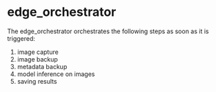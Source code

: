 # edge_orchestrator

The edge_orchestrator orchestrates the following steps as soon as it is triggered:

1. image capture
2. image backup
3. metadata backup
4. model inference on images
5. saving results

